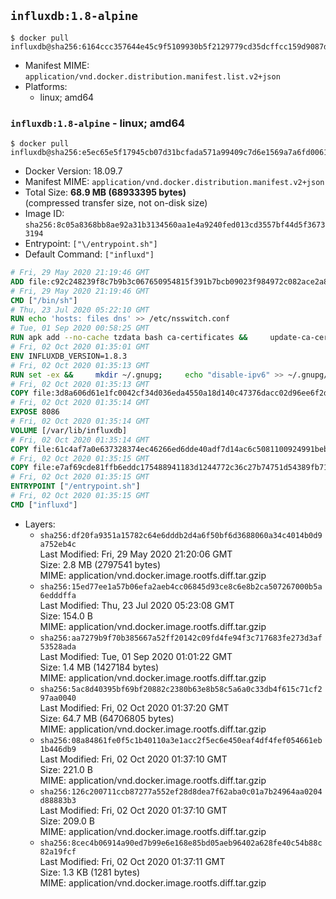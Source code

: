 ## `influxdb:1.8-alpine`

```console
$ docker pull influxdb@sha256:6164ccc357644e45c9f5109930b5f2129779cd35dcffcc159d9087d5c0bc0b40
```

-	Manifest MIME: `application/vnd.docker.distribution.manifest.list.v2+json`
-	Platforms:
	-	linux; amd64

### `influxdb:1.8-alpine` - linux; amd64

```console
$ docker pull influxdb@sha256:e5ec65e5f17945cb07d31bcfada571a99409c7d6e1569a7a6fd00614fc87443e
```

-	Docker Version: 18.09.7
-	Manifest MIME: `application/vnd.docker.distribution.manifest.v2+json`
-	Total Size: **68.9 MB (68933395 bytes)**  
	(compressed transfer size, not on-disk size)
-	Image ID: `sha256:8c05a8368bb8ae92a31b3134560aa1e4a9240fed013cd3557bf44d5f36733194`
-	Entrypoint: `["\/entrypoint.sh"]`
-	Default Command: `["influxd"]`

```dockerfile
# Fri, 29 May 2020 21:19:46 GMT
ADD file:c92c248239f8c7b9b3c067650954815f391b7bcb09023f984972c082ace2a8d0 in / 
# Fri, 29 May 2020 21:19:46 GMT
CMD ["/bin/sh"]
# Thu, 23 Jul 2020 05:22:10 GMT
RUN echo 'hosts: files dns' >> /etc/nsswitch.conf
# Tue, 01 Sep 2020 00:58:25 GMT
RUN apk add --no-cache tzdata bash ca-certificates &&     update-ca-certificates
# Fri, 02 Oct 2020 01:35:01 GMT
ENV INFLUXDB_VERSION=1.8.3
# Fri, 02 Oct 2020 01:35:13 GMT
RUN set -ex &&     mkdir ~/.gnupg;     echo "disable-ipv6" >> ~/.gnupg/dirmngr.conf;     apk add --no-cache --virtual .build-deps wget gnupg tar &&     for key in         05CE15085FC09D18E99EFB22684A14CF2582E0C5 ;     do         gpg --keyserver ha.pool.sks-keyservers.net --recv-keys "$key" ||         gpg --keyserver pgp.mit.edu --recv-keys "$key" ||         gpg --keyserver keyserver.pgp.com --recv-keys "$key" ;     done &&     wget --no-verbose https://dl.influxdata.com/influxdb/releases/influxdb-${INFLUXDB_VERSION}-static_linux_amd64.tar.gz.asc &&     wget --no-verbose https://dl.influxdata.com/influxdb/releases/influxdb-${INFLUXDB_VERSION}-static_linux_amd64.tar.gz &&     gpg --batch --verify influxdb-${INFLUXDB_VERSION}-static_linux_amd64.tar.gz.asc influxdb-${INFLUXDB_VERSION}-static_linux_amd64.tar.gz &&     mkdir -p /usr/src &&     tar -C /usr/src -xzf influxdb-${INFLUXDB_VERSION}-static_linux_amd64.tar.gz &&     rm -f /usr/src/influxdb-*/influxdb.conf &&     chmod +x /usr/src/influxdb-*/* &&     cp -a /usr/src/influxdb-*/* /usr/bin/ &&     gpgconf --kill all &&     rm -rf *.tar.gz* /usr/src /root/.gnupg &&     apk del .build-deps
# Fri, 02 Oct 2020 01:35:13 GMT
COPY file:3d8a606d61e1fc0042cf34d036eda4550a18d140c47376dacc02d96ee6f2dd8b in /etc/influxdb/influxdb.conf 
# Fri, 02 Oct 2020 01:35:14 GMT
EXPOSE 8086
# Fri, 02 Oct 2020 01:35:14 GMT
VOLUME [/var/lib/influxdb]
# Fri, 02 Oct 2020 01:35:14 GMT
COPY file:61c4af7a0e637328374ec46266ed6dde40adf7d14ac6c5081100924991beb7f3 in /entrypoint.sh 
# Fri, 02 Oct 2020 01:35:15 GMT
COPY file:e7af69cde81ffb6eddc175488941183d1244772c36c27b74751d54389fb71701 in /init-influxdb.sh 
# Fri, 02 Oct 2020 01:35:15 GMT
ENTRYPOINT ["/entrypoint.sh"]
# Fri, 02 Oct 2020 01:35:15 GMT
CMD ["influxd"]
```

-	Layers:
	-	`sha256:df20fa9351a15782c64e6dddb2d4a6f50bf6d3688060a34c4014b0d9a752eb4c`  
		Last Modified: Fri, 29 May 2020 21:20:06 GMT  
		Size: 2.8 MB (2797541 bytes)  
		MIME: application/vnd.docker.image.rootfs.diff.tar.gzip
	-	`sha256:15ed77ee1a57b06efa2aeb4cc06845d93ce8c6e8b2ca507267000b5a6edddffa`  
		Last Modified: Thu, 23 Jul 2020 05:23:08 GMT  
		Size: 154.0 B  
		MIME: application/vnd.docker.image.rootfs.diff.tar.gzip
	-	`sha256:aa7279b9f70b385667a52ff20142c09fd4fe94f3c717683fe273d3af53528ada`  
		Last Modified: Tue, 01 Sep 2020 01:01:22 GMT  
		Size: 1.4 MB (1427184 bytes)  
		MIME: application/vnd.docker.image.rootfs.diff.tar.gzip
	-	`sha256:5ac8d40395bf69bf20882c2380b63e8b58c5a6a0c33db4f615c71cf297aa0040`  
		Last Modified: Fri, 02 Oct 2020 01:37:20 GMT  
		Size: 64.7 MB (64706805 bytes)  
		MIME: application/vnd.docker.image.rootfs.diff.tar.gzip
	-	`sha256:08a84861fe0f5c1b40110a3e1acc2f5ec6e450eaf4df4fef054661eb1b446db9`  
		Last Modified: Fri, 02 Oct 2020 01:37:10 GMT  
		Size: 221.0 B  
		MIME: application/vnd.docker.image.rootfs.diff.tar.gzip
	-	`sha256:126c200711ccb87277a552ef28d8dea7f62aba0c01a7b24964aa0204d88883b3`  
		Last Modified: Fri, 02 Oct 2020 01:37:10 GMT  
		Size: 209.0 B  
		MIME: application/vnd.docker.image.rootfs.diff.tar.gzip
	-	`sha256:8cec4b06914a90ed7b99e6e168e85bd05aeb96402a628fe40c54b88c82a19fcf`  
		Last Modified: Fri, 02 Oct 2020 01:37:11 GMT  
		Size: 1.3 KB (1281 bytes)  
		MIME: application/vnd.docker.image.rootfs.diff.tar.gzip
